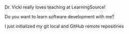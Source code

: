 Dr. Vicki really loves teaching at LearningSource!

Do you want to learn software development with me?

I just initialized my git local and GitHub remote repositiries